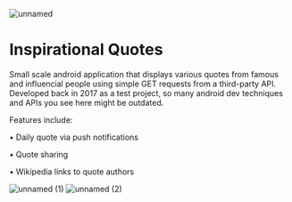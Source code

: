 ![unnamed](https://user-images.githubusercontent.com/12243239/159679999-a9d65591-207e-44c8-a70e-5b04186dff78.png)
# Inspirational Quotes

Small scale android application that displays various quotes from famous and influencial people using simple GET requests from a third-party API. Developed back in 2017
as a test project, so many android dev techniques and APIs you see here might be outdated.

Features include:

&bull; Daily quote via push notifications

&bull; Quote sharing

&bull; Wikipedia links to quote authors

![unnamed (1)](https://user-images.githubusercontent.com/12243239/159680161-82622ba9-3aaf-4f75-bb7c-7177e60c6374.png)
![unnamed (2)](https://user-images.githubusercontent.com/12243239/159680176-773a0ab5-5d80-47d4-9355-01742cabe6da.png)
